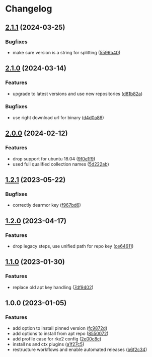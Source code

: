 # Changelog

## [2.1.1](https://github.com/rolehippie/kubectl/compare/v2.1.0...v2.1.1) (2024-03-25)


### Bugfixes

* make sure version is a string for splitting ([5596b40](https://github.com/rolehippie/kubectl/commit/5596b409706fefa48125afba203c349c1489dc4f))

## [2.1.0](https://github.com/rolehippie/kubectl/compare/v2.0.0...v2.1.0) (2024-03-14)


### Features

* upgrade to latest versions and use new repositories ([d81b82a](https://github.com/rolehippie/kubectl/commit/d81b82ae398bdb1f8eb989485cf0b1005aa5be0e))


### Bugfixes

* use right download url for binary ([d4d0a86](https://github.com/rolehippie/kubectl/commit/d4d0a864414191b6d9f891515096375b0ea0ded8))

## [2.0.0](https://github.com/rolehippie/kubectl/compare/v1.2.1...v2.0.0) (2024-02-12)


### Features

* drop support for ubuntu 18.04 ([9f0e1f9](https://github.com/rolehippie/kubectl/commit/9f0e1f92cc875b7e2c8bb26fffd866ab2b386a5f))
* used full qualified collection names ([5d222ab](https://github.com/rolehippie/kubectl/commit/5d222ab040bcf309451e5c363b80d9b3a84712bf))

## [1.2.1](https://github.com/rolehippie/kubectl/compare/v1.2.0...v1.2.1) (2023-05-22)


### Bugfixes

* correctly dearmor key ([f967bd6](https://github.com/rolehippie/kubectl/commit/f967bd6f7ff2ce119b3cef23b26f3c3698cc0b2a))

## [1.2.0](https://github.com/rolehippie/kubectl/compare/v1.1.0...v1.2.0) (2023-04-17)


### Features

* drop legacy steps, use unified path for repo key ([ce64611](https://github.com/rolehippie/kubectl/commit/ce6461141585fcae5e1a3341f06d13dfadba0cab))

## [1.1.0](https://github.com/rolehippie/kubectl/compare/v1.0.0...v1.1.0) (2023-01-30)


### Features

* replace old apt key handling ([7df9402](https://github.com/rolehippie/kubectl/commit/7df9402b3486c6406b0c715f1246894d5423214a))

## 1.0.0 (2023-01-05)


### Features

* add option to install pinned version ([fc9872d](https://github.com/rolehippie/kubectl/commit/fc9872d5f0c06867b80c393e37a678d341b7c162))
* add options to install from apt repo ([8550072](https://github.com/rolehippie/kubectl/commit/85500723c6f2e1b5a67aa7aa31c7e09680fa17f4))
* add profile case for rke2 config ([2e00c8c](https://github.com/rolehippie/kubectl/commit/2e00c8cfddcc7e62a1bb5034e99ed472938ddf97))
* install ns and ctx plugins ([a1f27c5](https://github.com/rolehippie/kubectl/commit/a1f27c5dccc7b4164ff75c0fb07dc250b2340267))
* restructure workflows and enable automated releases ([b6f2c34](https://github.com/rolehippie/kubectl/commit/b6f2c34f3552401538375b52db8a5efd65cd3cff))
